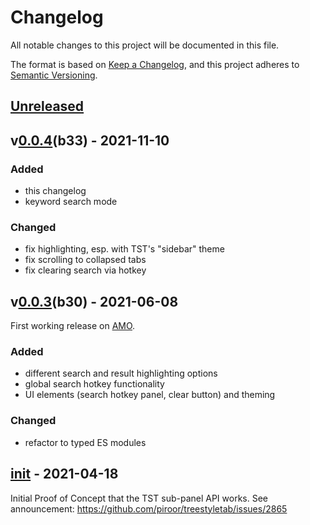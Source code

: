 
#  Changelog

All notable changes to this project will be documented in this file.

The format is based on [Keep a Changelog](https://keepachangelog.com/en/1.0.0/), and this project adheres to [Semantic Versioning](https://semver.org/spec/v2.0.0.html).


## [Unreleased]

## v[0.0.4]\(b33) - 2021-11-10

### Added
* this changelog
* keyword search mode

### Changed
* fix highlighting, esp. with TST's "sidebar" theme
* fix scrolling to collapsed tabs
* fix clearing search via hotkey


## v[0.0.3]\(b30) - 2021-06-08

First working release on [AMO](https://addons.mozilla.org/firefox/addon/tst-search/).

### Added
* different search and result highlighting options
* global search hotkey functionality
* UI elements (search hotkey panel, clear button) and theming

### Changed
* refactor to typed ES modules


## [init] - 2021-04-18

Initial Proof of Concept that the TST sub-panel API works. See announcement: <https://github.com/piroor/treestyletab/issues/2865>


[Unreleased]: https://github.com/NiklasGollenstede/tst-search/compare/v0.0.4b33...HEAD
[0.0.4]: https://github.com/NiklasGollenstede/tst-search/compare/v0.0.4b33...v0.0.3b30
[0.0.3]: https://github.com/NiklasGollenstede/tst-search/compare/66345ea1cfb685675bbb2e6edb6020a667c28bcf...v0.0.3b30
[init]: https://github.com/NiklasGollenstede/tst-search/commit/66345ea1cfb685675bbb2e6edb6020a667c28bcf
